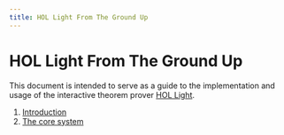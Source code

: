 ```yaml
---
title: HOL Light From The Ground Up
---
```

# HOL Light From The Ground Up

This document is intended to serve as a guide to the
implementation and usage of the interactive theorem prover
[HOL Light](http://www.cl.cam.ac.uk/~jrh13/hol-light/).

1. [Introduction](Content/background.md)
2. [The core system](Content/core-system.md)
